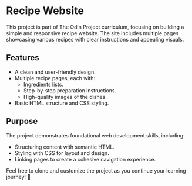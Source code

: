 # Recipe Website

This project is part of The Odin Project curriculum, focusing on building a simple and responsive recipe website. The site includes multiple pages showcasing various recipes with clear instructions and appealing visuals.


## Features

- A clean and user-friendly design.
- Multiple recipe pages, each with:
    - Ingredients lists.
    - Step-by-step preparation instructions.
    - High-quality images of the dishes.
- Basic HTML structure and CSS styling.


## Purpose

The project demonstrates foundational web development skills, including:

- Structuring content with semantic HTML.
- Styling with CSS for layout and design.
- Linking pages to create a cohesive navigation experience.

Feel free to clone and customize the project as you continue your learning journey! 🚀
